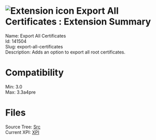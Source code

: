 # ![Extension icon](https://addons.thunderbird.net/user-media/addon_icons/141/141504-64.png?modified=1310052348) Export All Certificates : Extension Summary

Name: Export All Certificates  
Id: 141504  
Slug: export-all-certificates  
Description: Adds an option to export all root certificates.
  

# Compatibility
Min: 3.0  
Max: 3.3a4pre  

# Files

Source Tree: [Src](C:/Dev/Thunderbird/ThunderKdB/xall/xOther/141504-export-all-certificates/src)  
Current XPI: [XPI](C:/Dev/Thunderbird/ThunderKdB/xall/xOther/141504-export-all-certificates/xpi)  



